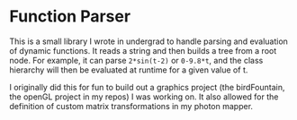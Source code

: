 # Function Parser

This is a small library I wrote in undergrad to handle parsing and evaluation of dynamic functions. It reads a string and then builds a tree from a root node. For example, it can parse `2*sin(t-2)` or `0-9.8*t`, and the class hierarchy will then be evaluated at runtime for a given value of t.

I originally did this for fun to build out a graphics project (the birdFountain, the openGL project in my repos) I was working on. It also allowed for the definition of custom matrix transformations in my photon mapper.
